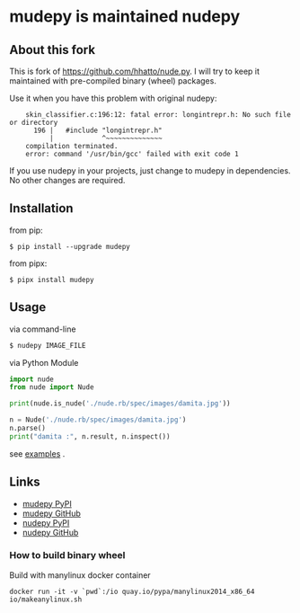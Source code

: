 # mudepy is maintained nudepy

## About this fork


This is fork of <https://github.com/hhatto/nude.py>. I will try to keep
it maintained with pre-compiled binary (wheel) packages.

Use it when you have this problem with original nudepy:
~~~
    skin_classifier.c:196:12: fatal error: longintrepr.h: No such file or directory
      196 |   #include "longintrepr.h"
          |            ^~~~~~~~~~~~~~~
    compilation terminated.
    error: command '/usr/bin/gcc' failed with exit code 1
~~~

If you use nudepy in your projects, just change to mudepy in
dependencies. No other changes are required.


## Installation

from pip:

    $ pip install --upgrade mudepy

from pipx:

    $ pipx install mudepy

## Usage
via command-line

```sh
$ nudepy IMAGE_FILE
```

via Python Module

```python
import nude
from nude import Nude

print(nude.is_nude('./nude.rb/spec/images/damita.jpg'))

n = Nude('./nude.rb/spec/images/damita.jpg')
n.parse()
print("damita :", n.result, n.inspect())
```

see [examples](https://github.com/hhatto/nude.py/tree/master/examples) .

## Links

-   [mudepy PyPI](http://pypi.python.org/pypi/mudepy/)
-   [mudepy GitHub](https://github.com/yaroslaff/mude.py)
-   [nudepy PyPI](http://pypi.python.org/pypi/nudepy/)
-   [nudepy GitHub](https://github.com/hhatto/nude.py)

### How to build binary wheel
Build with manylinux docker container
~~~
docker run -it -v `pwd`:/io quay.io/pypa/manylinux2014_x86_64 io/makeanylinux.sh
~~~
